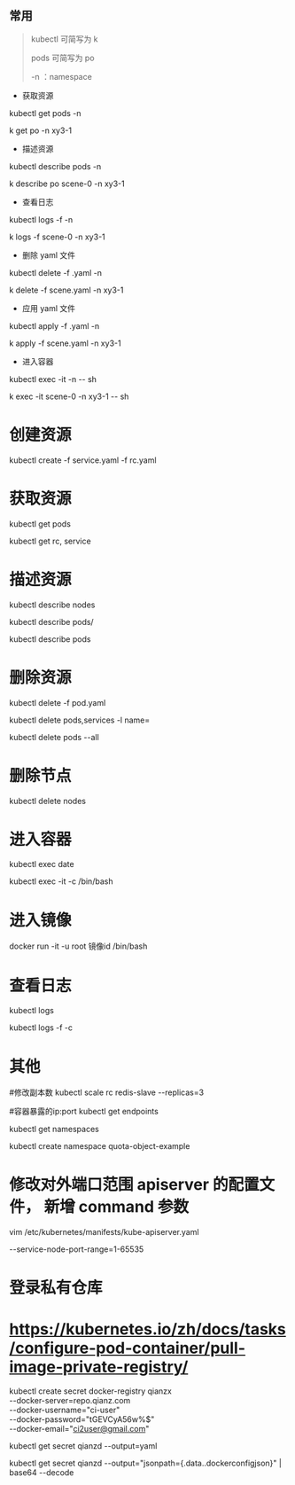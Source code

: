 ## 常用



>kubectl 可简写为 k
>
>pods 可简写为 po
>
>-n ：namespace



- 获取资源

kubectl get pods -n <namespace>

k get po -n xy3-1



- 描述资源

kubectl describe pods <pod-name> -n <namespace>

k describe po scene-0 -n xy3-1



- 查看日志

kubectl logs -f  <pod-name> -n <namespace>

k logs -f scene-0 -n xy3-1



- 删除 yaml 文件

kubectl delete -f <APP>.yaml -n <namespace>

k delete -f scene.yaml -n xy3-1



- 应用 yaml 文件

kubectl  apply -f <APP>.yaml -n <namespace>

k apply -f scene.yaml -n xy3-1



- 进入容器

kubectl exec -it <pod-name> -n <namespace> -- sh

k exec -it scene-0 -n xy3-1 -- sh





# 创建资源

kubectl create -f service.yaml -f rc.yaml

# 获取资源
kubectl get pods

kubectl get rc, service


# 描述资源
kubectl describe nodes <node-name>

kubectl describe pods/<pod-name>

kubectl describe pods <rc-name>


# 删除资源
kubectl delete -f pod.yaml

kubectl delete pods,services -l name=<label-name>

kubectl delete pods --all

# 删除节点
kubectl delete nodes <node-name>


# 进入容器
kubectl exec <pod-name> date

kubectl exec -it <pod-name> -c <container-name> /bin/bash



# 进入镜像

docker run -it -u root 镜像id /bin/bash




# 查看日志
kubectl logs <pod-name>

kubectl logs -f <pod-name> -c <container-name>

# 其他 

#修改副本数
kubectl scale rc redis-slave --replicas=3

#容器暴露的ip:port
kubectl get endpoints

kubectl get namespaces

kubectl create namespace quota-object-example

# 修改对外端口范围 apiserver 的配置文件， 新增 command 参数

vim /etc/kubernetes/manifests/kube-apiserver.yaml

--service-node-port-range=1-65535

# 登录私有仓库
# https://kubernetes.io/zh/docs/tasks/configure-pod-container/pull-image-private-registry/

kubectl create secret docker-registry qianzx \
--docker-server=repo.qianz.com \
--docker-username="ci-user" \
--docker-password="tGEVCyA56w%$" \
--docker-email="ci2user@gmail.com"

kubectl get secret qianzd --output=yaml

kubectl get secret qianzd --output="jsonpath={.data.\.dockerconfigjson}" | base64 --decode

